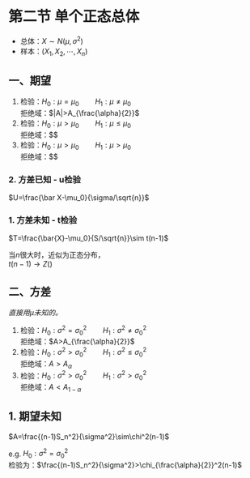 # 第二节 单个正态总体

* 总体：$X\sim N(\mu,\sigma^2)$
* 样本：$(X_1,X_2,\cdots,X_n)$

## 一、期望

1. 检验：$H_0: \mu=\mu_0\qquad H_1:\mu\ne\mu_0$  
   拒绝域：$|A|>A_{\frac{\alpha}{2}}$
2. 检验：$H_0: \mu>\mu_0\qquad H_1:\mu\le\mu_0$  
   拒绝域：$$
3. 检验：$H_0: \mu>\mu_0 \qquad H_1:\mu>\mu_0$  
   拒绝域：$$

### 2. 方差已知 - u检验

$U=\frac{\bar X-\mu_0}{\sigma/\sqrt{n}}$

### 1. 方差未知 - t检验

$T=\frac{\bar{X}-\mu_0}{S/\sqrt{n}}\sim t(n-1)$

当$n$很大时，近似为正态分布，  
$t(n-1)\rightarrow Z()$

## 二、方差

*直接用$\mu$未知的。*

1. 检验：$H_0: \sigma^2=\sigma^2_0\qquad H_1:\sigma^2\ne\sigma^2_0$  
   拒绝域：$A>A_{\frac{\alpha}{2}}$
2. 检验：$H_0: \sigma^2>\sigma^2_0\qquad H_1:\sigma^2\le\sigma^2_0$  
   拒绝域：$A>A_\alpha$
3. 检验：$H_0: \sigma^2>\sigma^2_0 \qquad H_1:\sigma^2>\sigma^2_0$  
   拒绝域：$A<A_{1-\alpha}$

## 1. 期望未知

$A=\frac{(n-1)S_n^2}{\sigma^2}\sim\chi^2(n-1)$

e.g. $H_0: \sigma^2=\sigma_0^2$  
检验为：$\frac{(n-1)S_n^2}{\sigma^2}>\chi_{\frac{\alpha}{2}}^2(n-1)$
